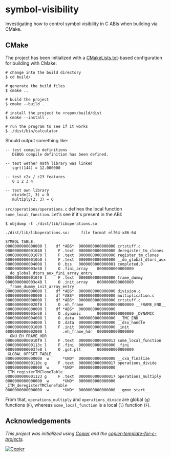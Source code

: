 # symbol-visibility

Investigating how to control symbol visibility in C ABIs when building via CMake.

## CMake

The project has been initialized with a [CMakeLists.txt](CMakeLists.txt)-based
configuration for building with CMake:

```console
# change into the build directory
$ cd build/

# generate the build files
$ cmake ..

# build the project
$ cmake --build .

# install the project to <repo>/build/dist
$ cmake --install .

# run the program to see if it works
$ ./dist/bin/calculator
```

Should output something like:

```text
-- test compile definitions
   DEBUG compile definition has been defined.

-- test wether math library was linked
   sqrt(144) = 12.000000

-- test c2x / c23 features
   0 1 2 3 4

-- test own library
   divide(2, 3) = 0
   multiply(2, 3) = 6
```

`src/operations/operations.c` defines the local function `some_local_function`. Let's see if it's present in the ABI:

```
$ objdump -t ./dist/lib/liboperations.so

./dist/lib/liboperations.so:     file format elf64-x86-64

SYMBOL TABLE:
0000000000000000 l    df *ABS*  0000000000000000 crtstuff.c
0000000000001040 l     F .text  0000000000000000 deregister_tm_clones
0000000000001070 l     F .text  0000000000000000 register_tm_clones
00000000000010b0 l     F .text  0000000000000000 __do_global_dtors_aux
0000000000004008 l     O .bss   0000000000000001 completed.0
0000000000003e50 l     O .fini_array    0000000000000000 __do_global_dtors_aux_fini_array_entry
00000000000010f0 l     F .text  0000000000000000 frame_dummy
0000000000003e48 l     O .init_array    0000000000000000 __frame_dummy_init_array_entry
0000000000000000 l    df *ABS*  0000000000000000 division.c
0000000000000000 l    df *ABS*  0000000000000000 multiplication.c
0000000000000000 l    df *ABS*  0000000000000000 crtstuff.c
00000000000020f0 l     O .eh_frame      0000000000000000 __FRAME_END__
0000000000000000 l    df *ABS*  0000000000000000 
0000000000003e58 l     O .dynamic       0000000000000000 _DYNAMIC
0000000000004008 l     O .data  0000000000000000 __TMC_END__
0000000000004000 l     O .data  0000000000000000 __dso_handle
0000000000001000 l     F .init  0000000000000000 _init
0000000000002000 l       .eh_frame_hdr  0000000000000000 __GNU_EH_FRAME_HDR
00000000000010f9 l     F .text  0000000000000013 some_local_function
000000000000113c l     F .fini  0000000000000000 _fini
0000000000003fe8 l     O .got.plt       0000000000000000 _GLOBAL_OFFSET_TABLE_
0000000000000000  w      *UND*  0000000000000000 __cxa_finalize
000000000000110c g     F .text  0000000000000017 operations_divide
0000000000000000  w      *UND*  0000000000000000 _ITM_registerTMCloneTable
0000000000001123 g     F .text  0000000000000017 operations_multiply
0000000000000000  w      *UND*  0000000000000000 _ITM_deregisterTMCloneTable
0000000000000000  w      *UND*  0000000000000000 __gmon_start__
```

From that, `operations_multiply` and `operations_divide` are global (`g`) functions (`F`), whereas
`some_local_function` is a local (`l`) function (`F`).

## Acknowledgements

_This project was initialized using [Copier](https://pypi.org/project/copier) and the [copier-template-for-c-projects](https://github.com/jspaaks/copier-template-for-c-projects)._

[![Copier](https://img.shields.io/endpoint?url=https://raw.githubusercontent.com/copier-org/copier/master/img/badge/badge-grayscale-inverted-border-orange.json)](https://github.com/copier-org/copier)
